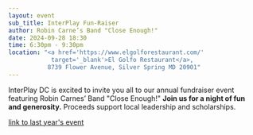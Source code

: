 ```yaml
---
layout: event
sub_title: InterPlay Fun-Raiser
author: Robin Carne’s Band "Close Enough!"
date: 2024-09-28 18:30
time: 6:30pm - 9:30pm
location: "<a href='https://www.elgolforestaurant.com/'
            target='_blank'>El Golfo Restaurant</a>,
           8739 Flower Avenue, Silver Spring MD 20901"
---
```


InterPlay DC is excited to invite you all to our annual fundraiser event
featuring Robin Carnes’ Band "Close Enough!"
**Join us for a night of fun and generosity.**
Proceeds support local leadership and scholarships.

<a href="https://interplaydc.org/events/2023-10-07-annual-fundraiser.html"
 target="_blank">link to last year's event</a>
